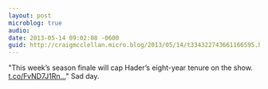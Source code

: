 ```yaml
---
layout: post
microblog: true
audio: 
date: 2013-05-14 09:02:08 -0600
guid: http://craigmcclellan.micro.blog/2013/05/14/t334322743661166595.html
---
```

"This week’s season finale will cap Hader’s eight-year tenure on the show. [t.co/FvND7J1Rn...](http://t.co/FvND7J1Rnl)"
Sad day.
